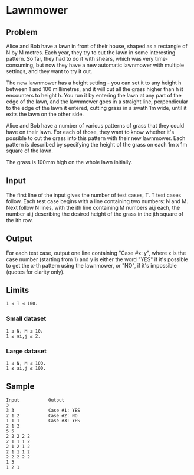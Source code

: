 # Lawnmower

## Problem

Alice and Bob have a lawn in front of their house, shaped as a rectangle of N by
M metres. Each year, they try to cut the lawn in some interesting pattern. So
far, they had to do it with shears, which was very time-consuming, but now they
have a new automatic lawnmower with multiple settings, and they want to try it
out.

The new lawnmower has a height setting - you can set it to any height h between
1 and 100 millimetres, and it will cut all the grass higher than h it encounters
to height h. You run it by entering the lawn at any part of the edge of the
lawn, and the lawnmower goes in a straight line, perpendicular to the edge of
the lawn it entered, cutting grass in a swath 1m wide, until it exits the lawn
on the other side.

Alice and Bob have a number of various patterns of grass that they could have on
their lawn. For each of those, they want to know whether it's possible to cut
the grass into this pattern with their new lawnmower. Each pattern is described
by specifying the height of the grass on each 1m x 1m square of the lawn.

The grass is 100mm high on the whole lawn initially.

## Input

The first line of the input gives the number of test cases, T. T test cases
follow. Each test case begins with a line containing two numbers: N and M. Next
follow N lines, with the ith line containing M numbers ai,j each, the number
ai,j describing the desired height of the grass in the jth square of the ith
row.

## Output

For each test case, output one line containing "Case #x: y", where x is the case
number (starting from 1) and y is either the word "YES" if it's possible to get
the x-th pattern using the lawnmower, or "NO", if it's impossible (quotes for
clarity only).

## Limits

    1 ≤ T ≤ 100.

### Small dataset

    1 ≤ N, M ≤ 10.
    1 ≤ ai,j ≤ 2.

### Large dataset

    1 ≤ N, M ≤ 100.
    1 ≤ ai,j ≤ 100.

## Sample

    Input           Output
    3
    3 3             Case #1: YES
    2 1 2           Case #2: NO
    1 1 1           Case #3: YES
    2 1 2
    5 5
    2 2 2 2 2
    2 1 1 1 2
    2 1 2 1 2
    2 1 1 1 2
    2 2 2 2 2
    1 3
    1 2 1

